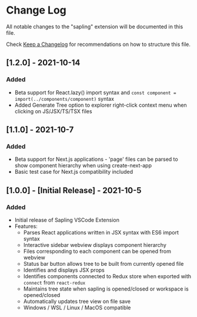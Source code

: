# Change Log

All notable changes to the "sapling" extension will be documented in this file.

Check [Keep a Changelog](http://keepachangelog.com/) for recommendations on how to structure this file.

## [1.2.0] - 2021-10-14

### Added
- Beta support for React.lazy() import syntax and `const component = import(../components/component)` syntax
- Added Generate Tree option to explorer right-click context menu when clicking on JS/JSX/TS/TSX files

## [1.1.0] - 2021-10-7

### Added
- Beta support for Next.js applications - 'page' files can be parsed to show component hierarchy when using create-next-app
- Basic test case for Next.js compatibility included

## [1.0.0] - [Initial Release] - 2021-10-5

### Added
- Initial release of Sapling VSCode Extension
- Features:
  - Parses React applications written in JSX syntax with ES6 import syntax
  - Interactive sidebar webview displays component hierarchy
  - Files corresponding to each component can be opened from webview
  - Status bar button allows tree to be built from currently opened file
  - Identifies and displays JSX props
  - Identifies components connected to Redux store when exported with `connect` from `react-redux`
  - Maintains tree state when sapling is opened/closed or workspace is opened/closed
  - Automatically updates tree view on file save
  - Windows / WSL / Linux / MacOS compatible